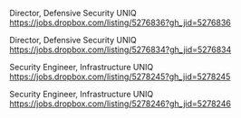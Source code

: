 Director, Defensive Security UNIQ https://jobs.dropbox.com/listing/5276836?gh_jid=5276836

Director, Defensive Security UNIQ https://jobs.dropbox.com/listing/5276834?gh_jid=5276834

Security Engineer, Infrastructure UNIQ https://jobs.dropbox.com/listing/5278245?gh_jid=5278245

Security Engineer, Infrastructure UNIQ https://jobs.dropbox.com/listing/5278246?gh_jid=5278246

